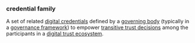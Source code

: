 ### credential family

<p class="c8"><span>A set of related </span><span class="c2"><a class="c3" href="#h.ddna9lucn4k6">digital credentials</a></span><span>&nbsp;defined by a </span><span class="c2"><a class="c3" href="#h.1wptecwzvuvz">governing body</a></span><span>&nbsp;(typically in a </span><span class="c2"><a class="c3" href="#h.2x05z0r097mn">governance framework</a></span><span>) to empower </span><span class="c2"><a class="c3" href="#h.syc9o7x61rkm">transitive trust decisions</a></span><span>&nbsp;among the participants in a </span><span class="c2"><a class="c3" href="#h.h47f86smlz4y">digital trust ecosystem</a></span><span class="c0">.</span></p>